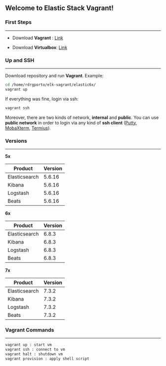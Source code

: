 ## Welcome to Elastic Stack Vagrant!

### First Steps
------

- Download **Vagrant** : [Link](https://www.vagrantup.com/downloads.html)

- Download **Virtualbox**: [Link](https://www.virtualbox.org/wiki/Downloads)

### Up and SSH
------

Download repository and run **Vagrant**. Example:

```bash
cd /home/rdrgporto/elk-vagrant/elastic6x/
vagrant up
```

If everything was fine, login via ssh:

```bash
vagrant ssh
```

Moreover, there are two kinds of network, **internal** and **public**. You can use **public network** in order to login via any kind of **ssh client** ([Putty](https://www.putty.org/), [MobaXterm](https://mobaxterm.mobatek.net/), [Termius](https://www.termius.com/)).

### Versions
------

**5x**

| Product       | Version |
| ------------- | ------- |
| Elasticsearch | 5.6.16  |
| Kibana        | 5.6.16  |
| Logstash      | 5.6.16  |
| Beats         | 5.6.16  |

**6x**

| Product       | Version |
| ------------- | ------- |
| Elasticsearch | 6.8.3   |
| Kibana        | 6.8.3   |
| Logstash      | 6.8.3   |
| Beats         | 6.8.3   |

**7x**

| Product       | Version |
| ------------- | ------- |
| Elasticsearch | 7.3.2   |
| Kibana        | 7.3.2   |
| Logstash      | 7.3.2   |
| Beats         | 7.3.2   |

### Vagrant Commands
------

```bash
vagrant up : start vm
vagrant ssh : connect to vm
vagrant halt : shutdown vm
vagrant provision : apply shell script
```
